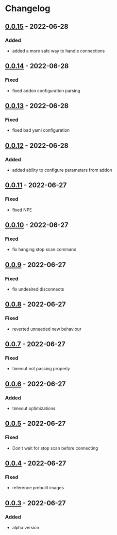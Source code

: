 # Changelog

## [0.0.15] - 2022-06-28

### Added

- added a more safe way to handle connections

## [0.0.14] - 2022-06-28

### Fixed

- fixed addon configuration parsing

## [0.0.13] - 2022-06-28

### Fixed

- fixed bad yaml configuration

## [0.0.12] - 2022-06-28

### Added

- added ability to configure parameters from addon

## [0.0.11] - 2022-06-27

### Fixed

- fixed NPE

## [0.0.10] - 2022-06-27

### Fixed

- fix hanging stop scan command

## [0.0.9] - 2022-06-27

### Fixed

- fix undesired disconnects

## [0.0.8] - 2022-06-27

### Fixed

- reverted unneeded new behaviour

## [0.0.7] - 2022-06-27

### Fixed

- timeout not passing properly

## [0.0.6] - 2022-06-27

### Added

- timeout optimizations

## [0.0.5] - 2022-06-27

### Fixed

- Don't wait for stop scan before connecting

## [0.0.4] - 2022-06-27

### Fixed

- reference prebuilt images

## [0.0.3] - 2022-06-27

### Added

- alpha version

[0.0.15]: https://github.com/regevbr/RaspiNukiBridge/compare/v0.0.14...v0.0.15
[0.0.14]: https://github.com/regevbr/RaspiNukiBridge/compare/v0.0.13...v0.0.14
[0.0.13]: https://github.com/regevbr/RaspiNukiBridge/compare/v0.0.12...v0.0.13
[0.0.12]: https://github.com/regevbr/RaspiNukiBridge/compare/v0.0.11...v0.0.12
[0.0.11]: https://github.com/regevbr/RaspiNukiBridge/compare/v0.0.10...v0.0.11
[0.0.10]: https://github.com/regevbr/RaspiNukiBridge/compare/v0.0.9...v0.0.10
[0.0.9]: https://github.com/regevbr/RaspiNukiBridge/compare/v0.0.8...v0.0.9
[0.0.8]: https://github.com/regevbr/RaspiNukiBridge/compare/v0.0.7...v0.0.8
[0.0.7]: https://github.com/regevbr/RaspiNukiBridge/compare/v0.0.6...v0.0.7
[0.0.6]: https://github.com/regevbr/RaspiNukiBridge/compare/v0.0.5...v0.0.6
[0.0.5]: https://github.com/regevbr/RaspiNukiBridge/compare/v0.0.4...v0.0.5
[0.0.4]: https://github.com/regevbr/RaspiNukiBridge/compare/v0.0.3...v0.0.4
[0.0.3]: https://github.com/regevbr/RaspiNukiBridge/compare/v0.0.2...v0.0.3

